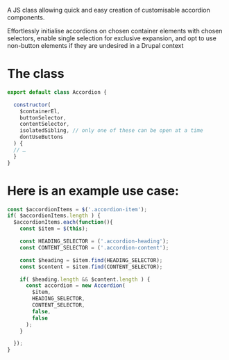 A JS class allowing quick and easy creation of customisable accordion components. 

Effortlessly initialise accordions on chosen container elements with chosen selectors, enable single selection for exclusive expansion, and opt to use non-button elements if they are undesired in a Drupal context

# The class

```javascript
export default class Accordion {

  constructor(
    $containerEl, 
    buttonSelector, 
    contentSelector,
    isolatedSibling, // only one of these can be open at a time
    dontUseButtons
  ) {
  // …
  }
}
```


# Here is an example use case:

```javascript
const $accordionItems = $('.accordion-item');
if( $accordionItems.length ) {
  $accordionItems.each(function(){
    const $item = $(this);

    const HEADING_SELECTOR = ('.accordion-heading');
    const CONTENT_SELECTOR = ('.accordion-content');

    const $heading = $item.find(HEADING_SELECTOR);
    const $content = $item.find(CONTENT_SELECTOR);

    if( $heading.length && $content.length ) {
      const accordion = new Accordion(
        $item,
        HEADING_SELECTOR,
        CONTENT_SELECTOR,
        false,
        false
      );
    }

  });
}
```